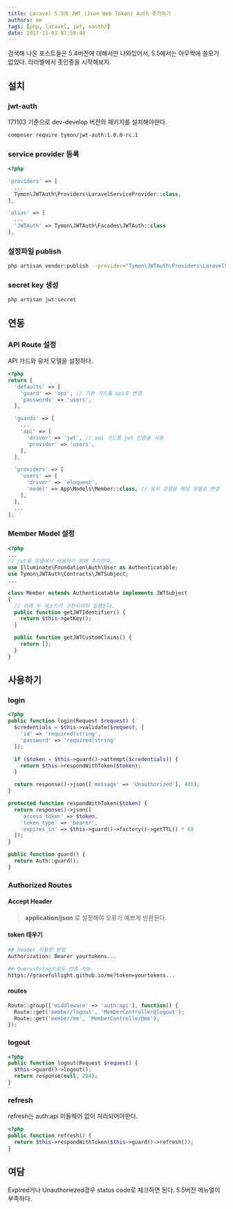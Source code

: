 ```yaml
---
title: Laravel 5.5에 JWT (Json Web Token) Auth 추가하기
authors: me
tags: [php, laravel, jwt, oauth2]
date: 2017-11-03 07:59:40
---
```


검색해 나온 포스트들은 5.4버전에 대해서만 나와있어서, 5.5에서는 아무짝에 쓸모가 없었다.
라라벨에서 좃인증을 시작해보자.

## 설치

### jwt-auth

171103 기준으로 dev-develop 버전의 패키지를 설치해야한다.

```bash
composer require tymon/jwt-auth:1.0.0-rc.1
```

### service provider 등록

```php title="config/app.php"
<?php

'providers' => [
  ...
  Tymon\JWTAuth\Providers\LaravelServiceProvider::class,
],

'alias' => [
  ...
  'JWTAuth' => Tymon\JWTAuth\Facades\JWTAuth::class
],
```

### 설정파일 publish

```bash
php artisan vendor:publish --provider="Tymon\JWTAuth\Providers\LaravelServiceProvider" --force
```

### secret key 생성

```bash
php artisan jwt:secret
```

## 연동

### API Route 설정

API 가드와 유저 모델을 설정하다.

```php title="config/auth.php"
<?php
return [
  'defaults' => [
    'guard' => 'api', // 기본 가드를 api로 변경
    'passwords' => 'users',
  ],

  'guards' => [
    ...
    'api' => [
      'driver' => 'jwt', // api 가드를 jwt 인증을 사용
      'provider' => 'users',
    ],
  ],

  'providers' => [
    'users' => [
      'driver' => 'eloquent',
      'model' => App\Models\Member::class, // 유저 모델을 해당 모델로 변경
    ],
  ],
  ...
];
```

### Member Model 설정

```php title="app/Models/Member.php"
<?php
...
// jwt를 모델에서 사용하기 위해 추가한다.
use Illuminate\Foundation\Auth\User as Authenticatable;
use Tymon\JWTAuth\Contracts\JWTSubject;
...

class Member extends Authenticatable implements JWTSubject
{
  // 아래 두 메소드가 구현되어야 실행된다.
  public function getJWTIdentifier() {
    return $this->getKey();
  }

  public function getJWTCustomClaims() {
    return [];
  }
}
```

## 사용하기

### login

```php title="app/Http/MemberController.php"
<?php
public function login(Request $request) {
  $credentials = $this->validate($request, [
    'id' => 'required|string',
    'password' => 'required|string'
  ]);

  if ($token = $this->guard()->attempt($credentials)) {
    return $this->respondWithToken($token);
  }

  return response()->json(['message' => 'Unauthorized'], 401);
}

protected function respondWithToken($token) {
  return response()->json([
    'access_token' => $token,
    'token_type' => 'bearer',
    'expires_in' => $this->guard()->factory()->getTTL() * 60
  ]);
}

public function guard() {
  return Auth::guard();
}
```

### Authorized Routes

#### Accept Header

> **application/json** 로 설정해야 오류가 예쁘게 반환된다.

#### token 태우기

```bash
## header 이용한 방법
Authorization: Bearer yourtokens...

## Querystring으로도 인증 가능
https://gracefullight.github.io/me?token=yourtokens...
```

#### routes

```php title="routes/api.php"
Route::group(['middleware' => 'auth:api'], function() {
  Route::get('member/logout', 'MemberController@logout');
  Route::get('member/me', 'MemberController@me');
});
```

### logout

```php title="app/Http/MemberController.php"
<?php
public function logout(Request $request) {
  $this->guard()->logout();
  return response(null, 204);
}
```

### refresh

refresh는 auth:api 미들웨어 없이 처리되어야한다.

```php title="app/Http/MemberController.php"
<?php
public function refresh() {
  return $this->respondWithToken($this->guard()->refresh());
}
```

## 여담

Expired거나 Unauthoriezed경우 status code로 체크하면 된다.
5.5버전 메뉴얼이 부족하다.
